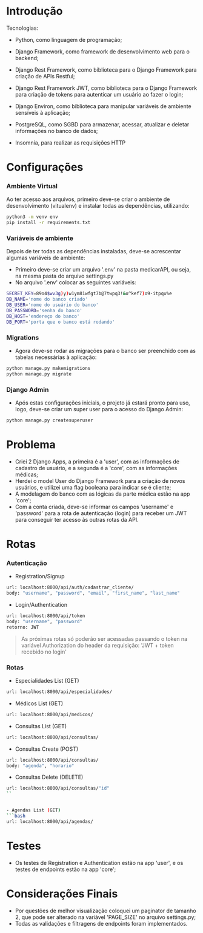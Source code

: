 # Introdução

Tecnologias:

- Python, como linguagem de programação;

- Django Framework, como framework de desenvolvimento web para o backend;

- Django Rest Framework, como biblioteca para o Django Framework para criação de APIs Restful;

- Django Rest Framework JWT, como biblioteca para o Django Framework para criação de tokens para autenticar um usuário ao fazer o login;

- Django Environ, como biblioteca para manipular variáveis de ambiente sensíveis à aplicação;

- PostgreSQL, como SGBD para armazenar, acessar, atualizar e deletar informações no banco de dados;

- Insomnia, para realizar as requisições HTTP

# Configurações

### Ambiente Virtual

Ao ter acesso aos arquivos, primeiro deve-se criar o ambiente de desenvolvimento (vitualenv) e instalar todas as dependências, utilizando:

```bash
python3 -m venv env
pip install -r requirements.txt
```

### Variáveis de ambiente

Depois de ter todas as dependências instaladas, deve-se acrescentar algumas variáveis de ambiente:

- Primeiro deve-se criar um arquivo '.env' na pasta medicarAPI, ou seja, na mesma pasta do arquivo settings.py
- No arquivo '.env' colocar as seguintes variáveis:

```bash
SECRET_KEY=89o4$wv3g)y)w1ym81wfgt7b@7twpq3!&o^kef7)o9-itpqu%e
DB_NAME='nome do banco criado'
DB_USER='nome do usuário do banco'
DB_PASSWORD='senha do banco'
DB_HOST='endereço do banco'
DB_PORT='porta que o banco está rodando'
```

### Migrations

- Agora deve-se rodar as migrações para o banco ser preenchido com as tabelas necessárias à aplicação:

```bash
python manage.py makemigrations
python manage.py migrate
```

### Django Admin

- Após estas configurações iniciais, o projeto já estará pronto para uso, logo, deve-se criar um super user para o acesso do Django Admin:

```bash
python manage.py createsuperuser
```


# Problema

- Criei 2 Django Apps, a primeira é a 'user', com as informações de cadastro de usuário, e a segunda é a 'core', com as informações médicas; 
- Herdei o model User do Django Framework para a criação de novos usuários, e utilizei uma flag booleana para indicar se é cliente;
- A modelagem do banco com as lógicas da parte médica estão na app 'core';
- Com a conta criada, deve-se informar os campos 'username' e 'password' para a rota de autenticação (login) para receber um JWT para conseguir ter acesso às outras rotas da API.

# Rotas

### Autenticação
- Registration/Signup
```bash
url: localhost:8000/api/auth/cadastrar_cliente/
body: "username", "password", "email", "first_name", "last_name"
```

- Login/Authentication
```bash
url: localhost:8000/api/token
body: "username", "password"
retorno: JWT
```


> As próximas rotas só poderão ser acessadas passando o token na variável Authorization do header da requisição: 'JWT + token recebido no login'


### Rotas
- Especialidades List (GET)
```bash
url: localhost:8000/api/especialidades/
```

- Médicos List (GET)
```bash
url: localhost:8000/api/medicos/
```

- Consultas List (GET)
```bash
url: localhost:8000/api/consultas/
```

- Consultas Create (POST)
```bash
url: localhost:8000/api/consultas/
body: "agenda", "horario"
```

- Consultas Delete (DELETE)
```bash
url: localhost:8000/api/consultas/"id"
``


- Agendas List (GET)
```bash
url: localhost:8000/api/agendas/
```


# Testes

- Os testes de Registration e Authentication estão na app 'user', e os testes de endpoints estão na app 'core';


# Considerações Finais

- Por questões de melhor visualização coloquei um paginator de tamanho 2, que pode ser alterado na variável 'PAGE_SIZE' no arquivo settings.py;
- Todas as validações e filtragens de endpoints foram implementados.